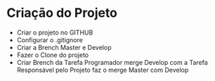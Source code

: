 # Criação do Projeto
- Criar o projeto no GITHUB
- Configurar o .gitignore
- Criar a Brench Master e Develop
- Fazer o Clone do projeto
- Criar Brench da Tarefa
	Programador merge Develop com a Tarefa
	Responsável pelo Projeto faz o merge Master com Develop


